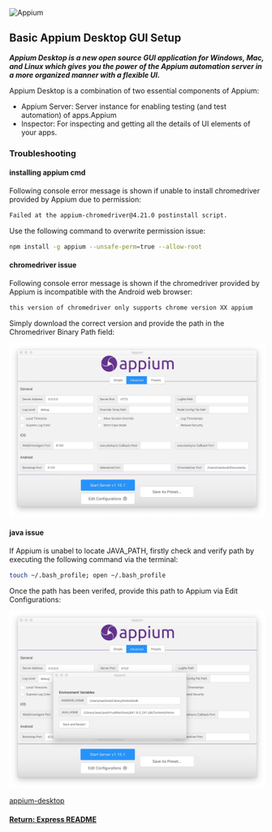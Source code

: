 ![Appium](https://miro.medium.com/max/1396/0*KRWdHDFLbTQ0EGzs.png)
## Basic Appium Desktop GUI Setup

___Appium Desktop is a new open source GUI application for Windows, Mac, and Linux which gives you the power of the Appium automation server in a more organized manner with a flexible UI.___

Appium Desktop is a combination of two essential components of Appium:
- Appium Server: Server instance for enabling testing (and test automation) of apps.Appium
- Inspector: For inspecting and getting all the details of UI elements of your apps.

### Troubleshooting

#### installing appium cmd

Following console error message is shown if unable to install chromedriver provided by Appium due to permission:

```bash
Failed at the appium-chromedriver@4.21.0 postinstall script.
```

Use the following command to overwrite permission issue:
```bash
npm install -g appium --unsafe-perm=true --allow-root
```

#### chromedriver issue

Following console error message is shown if the chromedriver provided by Appium is incompatible with the Android web browser:

```bash
this version of chromedriver only supports chrome version XX appium
```
Simply download the correct version and provide the path in the Chromedriver Binary Path field:

![appiumAdvanced](../../img/appiumAdvanced.jpg)

#### java issue
If Appium is unabel to locate JAVA_PATH, firstly check and verify path by executing the following command via the terminal:

```bash
touch ~/.bash_profile; open ~/.bash_profile
```

Once the path has been verifed, provide this path to Appium via Edit Configurations:

![appiumEnv](../../img/appiumEnv.jpg)

[appium-desktop](https://github.com/appium/appium-desktop/releases)

#### [Return: Express README](../../README.md)
